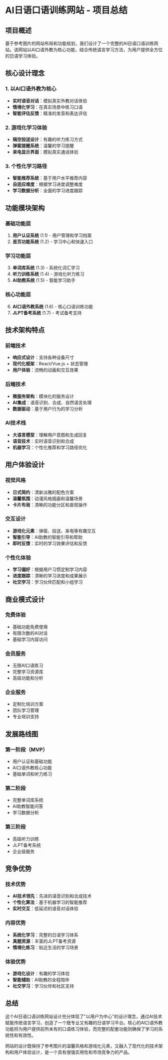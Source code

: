 # AI日语口语训练网站 - 项目总结

## 项目概述

基于参考图片的网站布局和功能规划，我们设计了一个完整的AI日语口语训练网站。该网站以AI口语外教为核心功能，结合传统语言学习方法，为用户提供全方位的日语学习体验。

## 核心设计理念

### 1. 以AI口语外教为核心
- **实时语音对话**：模拟真实外教对话体验
- **情境化学习**：在真实场景中练习口语
- **智能评估反馈**：精准的发音和表达评估

### 2. 游戏化学习体验
- **隔空投送设计**：有趣的听力练习方式
- **弹窗提醒系统**：温馨的学习提醒
- **来电显示界面**：模拟真实通话体验

### 3. 个性化学习路径
- **智能推荐系统**：基于用户水平推荐内容
- **自适应难度**：根据学习进度调整难度
- **学习数据分析**：全面的学习进度跟踪

## 功能模块架构

### 基础功能层
1. **用户认证系统** (1.1) - 用户管理和学习档案
2. **首页功能系统** (1.2) - 学习中心和快速入口

### 学习功能层
3. **单词库系统** (1.3) - 系统化词汇学习
4. **听力训练系统** (1.4) - 游戏化听力练习
5. **AI助教系统** (1.5) - 智能学习助手

### 核心功能层
6. **AI口语外教系统** (1.6) - 核心口语训练功能
7. **JLPT备考系统** (1.7) - 考试备考支持

## 技术架构特点

### 前端技术
- **响应式设计**：支持各种设备尺寸
- **现代化框架**：React/Vue.js + 状态管理
- **用户体验**：流畅的动画和交互效果

### 后端技术
- **微服务架构**：模块化的服务设计
- **AI集成**：语音识别、合成、自然语言处理
- **数据驱动**：基于用户行为的学习分析

### AI技术栈
- **大语言模型**：理解用户意图和生成回复
- **语音技术**：实时语音识别和合成
- **机器学习**：个性化推荐和学习路径优化

## 用户体验设计

### 视觉风格
- **日式简约**：清新淡雅的配色方案
- **温馨氛围**：动漫风格插画和温馨场景
- **卡片布局**：清晰的功能分区和直观操作

### 交互设计
- **游戏化元素**：弹窗、投送、来电等有趣交互
- **智能引导**：AI助教的智能引导和帮助
- **即时反馈**：实时的学习效果评估和反馈

### 个性化体验
- **学习偏好**：根据用户习惯定制学习内容
- **进度跟踪**：清晰的学习进度和成果展示
- **社交学习**：学习伙伴匹配和小组学习

## 商业模式设计

### 免费体验
- 基础功能免费使用
- 有限次数的AI对话
- 基础学习内容访问

### 会员服务
- 无限AI口语练习
- 完整学习资源库
- 高级功能和分析

### 企业服务
- 定制化培训方案
- 团队学习管理
- 专业培训支持

## 发展路线图

### 第一阶段（MVP）
- 用户认证和基础功能
- AI口语外教核心功能
- 基础单词和听力练习

### 第二阶段
- 完整单词库系统
- AI助教智能问答
- 学习数据分析

### 第三阶段
- 高级听力训练
- JLPT备考系统
- 企业级服务

## 竞争优势

### 技术优势
- **AI技术领先**：先进的语音识别和合成技术
- **个性化算法**：基于机器学习的智能推荐
- **实时交互**：低延迟的语音对话体验

### 内容优势
- **系统化学习**：完整的日语学习体系
- **真题资源**：丰富的JLPT备考资源
- **情境化练习**：贴近生活的学习场景

### 体验优势
- **游戏化设计**：有趣的学习体验
- **智能辅助**：AI助教的全程陪伴
- **社交学习**：学习伙伴和社区支持

## 总结

这个AI日语口语训练网站设计充分体现了"以用户为中心"的设计理念，通过AI技术赋能传统语言学习，创造了一个既专业又有趣的日语学习平台。核心的AI口语外教功能将为用户提供前所未有的口语练习体验，而完整的配套功能则确保了学习的系统性和有效性。

网站的设计既保持了参考图片的温馨风格和游戏化元素，又融入了现代化的技术架构和用户体验设计，是一个具有很强实用性和市场竞争力的产品。 